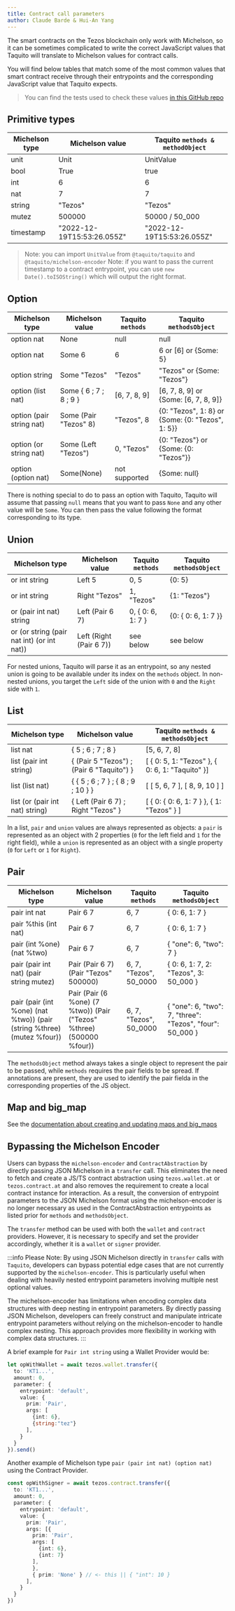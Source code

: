```yaml
---
title: Contract call parameters
author: Claude Barde & Hui-An Yang
---
```


The smart contracts on the Tezos blockchain only work with Michelson, so it can be sometimes complicated to write the correct JavaScript values that Taquito will translate to Michelson values for contract calls.

You will find below tables that match some of the most common values that smart contract receive through their entrypoints and the corresponding JavaScript value that Taquito expects.

> You can find the tests used to check these values [in this GitHub repo](https://github.com/claudebarde/taquito-contract-call-params)

## Primitive types

| Michelson type | Michelson value            | Taquito `methods & methodObject`|
| -------------- | -------------------------- | ------------------------------- |
| unit           | Unit                       | UnitValue                       |
| bool           | True                       | true                            |
| int            | 6                          | 6                               |
| nat            | 7                          | 7                               |
| string         | "Tezos"                    | "Tezos"                         |
| mutez          | 500000                     | 50000 / 50_000                  |
| timestamp      | "2022-12-19T15:53:26.055Z" | "2022-12-19T15:53:26.055Z"      |

> Note: you can import `UnitValue` from `@taquito/taquito` and `@taquito/michelson-encoder`
> Note: if you want to pass the current timestamp to a contract entrypoint, you can use `new Date().toISOString()` which will output the right format.

## Option

| Michelson type           | Michelson value        | Taquito `methods`   | Taquito `methodsObject`                          |
| ------------------------ | ---------------------- | ------------------- | ------------------------------------------------ |
| option nat               | None                   | null                | null                                             |
| option nat               | Some 6                 | 6                   | 6 or [6] or \{Some: 5\}                            |
| option string            | Some "Tezos"           | "Tezos"             | "Tezos" or \{Some: "Tezos"\}                       |
| option (list nat)        | Some \{ 6 ; 7 ; 8 ; 9 \} | [6, 7, 8, 9]        | [6, 7, 8, 9] or \{Some: [6, 7, 8, 9]\}             |
| option (pair string nat) | Some (Pair "Tezos" 8)  | "Tezos", 8          | \{0: "Tezos", 1: 8\} or \{Some: \{0: "Tezos", 1: 5\}\} |
| option (or string nat)   | Some (Left "Tezos")    | 0, "Tezos"          | \{0: "Tezos"\} or \{Some: \{0: "Tezos"\}\}             |
| option (option nat)      | Some(None)             | not supported       | \{Some: null\}                                     |

There is nothing special to do to pass an option with Taquito, Taquito will assume that passing `null` means that you want to pass `None` and any other value will be `Some`. You can then pass the value following the format corresponding to its type.

## Union

| Michelson type                             | Michelson value         | Taquito `methods`         | Taquito `methodsObject` |
| ------------------------------------------ | ----------------------- | ------------------------- | ----------------------- |
| or int string                              | Left 5                  | 0, 5                      | \{0: 5\}                  |
| or int string                              | Right "Tezos"           | 1, "Tezos"                | \{1: "Tezos"\}            |
| or (pair int nat) string                   | Left (Pair 6 7)         | 0, \{ 0: 6, 1: 7 \}         | \{0: \{ 0: 6, 1: 7 \}\}     |
| or (or string (pair nat int) (or int nat)) | Left (Right (Pair 6 7)) | see below                 | see below               |

For nested unions, Taquito will parse it as an entrypoint, so any nested union is going to be available under its index on the `methods` object.
In non-nested unions, you target the `Left` side of the union with `0` and the `Right` side with `1`.

## List

| Michelson type                  | Michelson value                           | Taquito `methods & methodsObject`               |
| ------------------------------- | ----------------------------------------- | ----------------------------------------------- |
| list nat                        | \{ 5 ; 6 ; 7 ; 8 \}                         | [5, 6, 7, 8]                                    |
| list (pair int string)          | \{ (Pair 5 "Tezos") ; (Pair 6 "Taquito") \} | [ \{ 0: 5, 1: "Tezos" \}, \{ 0: 6, 1: "Taquito" \}] |
| list (list nat)                 | \{ \{ 5 ; 6 ; 7 \} ; \{ 8 ; 9 ; 10 \} \}        | [ [ 5, 6, 7 ], [ 8, 9, 10 ] ]                   |
| list (or (pair int nat) string) | \{ Left (Pair 6 7) ; Right "Tezos" \}       | [ \{ 0: \{ 0: 6, 1: 7 \} \}, \{ 1: "Tezos" \} ]       |

In a list, `pair` and `union` values are always represented as objects: a `pair` is represented as an object with 2 properties (`0` for the left field and `1` for the right field), while a `union` is represented as an object with a single property (`0` for `Left` or `1` for `Right`).

## Pair

| Michelson type                                                         | Michelson value                                                      | Taquito `methods`      | Taquito `methodsObject`                                  |
| ---------------------------------------------------------------------- | -------------------------------------------------------------------- | ---------------------- | -------------------------------------------------------- |
| pair int nat                                                           | Pair 6 7                                                             | 6, 7                   | \{ 0: 6, 1: 7 \}                                           |
| pair %this (int nat)                                                   | Pair 6 7                                                             | 6, 7                   | \{ 0: 6, 1: 7 \}                                           |
| pair (int %one) (nat %two)                                             | Pair 6 7                                                             | 6, 7                   | \{ "one": 6, "two": 7 \}                                   |
| pair (pair int nat) (pair string mutez)                                | Pair (Pair 6 7) (Pair "Tezos" 500000)                                | 6, 7, "Tezos", 50_0000 | \{ 0: 6, 1: 7, 2: "Tezos", 3: 50_000 \}                    |
| pair (pair (int %one) (nat %two)) (pair (string %three) (mutez %four)) | Pair (Pair (6 %one) (7 %two)) (Pair ("Tezos" %three) (500000 %four)) | 6, 7, "Tezos", 50_0000 | \{ "one": 6, "two": 7, "three": "Tezos", "four": 50_000 \} |

The `methodsObject` method always takes a single object to represent the pair to be passed, while `methods` requires the pair fields to be spread. If annotations are present, they are used to identify the pair fielda in the corresponding properties of the JS object.


## Map and big_map

See the [documentation about creating and updating maps and big_maps](https://taquito.io/docs/michelsonmap/)

## Bypassing the Michelson Encoder
Users can bypass the `michelson-encoder` and `ContractAbstraction` by directly passing JSON Michelson in a `transfer` call. This eliminates the need to fetch and create a JS/TS contract abstraction using `tezos.wallet.at` or `tezos.contract.at` and also removes the requirement to create a local contract instance for interaction. As a result, the conversion of entrypoint parameters to the JSON Michelson format using the michelson-encoder is no longer necessary as used in the ContractAbstraction entrypoints as listed prior for `methods` and `methodsObject`.

The `transfer` method can be used with both the `wallet` and `contract` providers. However, it is necessary to specify and set the provider accordingly, whether it is a `wallet` or `signer` provider.

:::info
Please Note:
By using JSON Michelson directly in `transfer` calls with `Taquito`, developers can bypass potential edge cases that are not currently supported by the `michelson-encoder`. This is particularly useful when dealing with heavily nested entrypoint parameters involving multiple nest optional values.

The michelson-encoder has limitations when encoding complex data structures with deep nesting in entrypoint parameters. By directly passing JSON Michelson, developers can freely construct and manipulate intricate entrypoint parameters without relying on the michelson-encoder to handle complex nesting. This approach provides more flexibility in working with complex data structures.
:::

A brief example for `Pair int string` using a Wallet Provider would be:

```ts
let opWithWallet = await tezos.wallet.transfer({
  to: 'KT1...',
  amount: 0,
  parameter: {
    entrypoint: 'default',
    value: {
      prim: 'Pair',
      args: [
        {int: 6},
        {string:"tez"}
      ],
    }
  }
}).send()
```

Another example of Michelson type `pair (pair int nat) (option nat)` using the Contract Provider.

```ts
const opWithSigner = await tezos.contract.transfer({
  to: 'KT1...',
  amount: 0,
  parameter: {
    entrypoint: 'default',
    value: {
      prim: 'Pair',
      args: [{
        prim: 'Pair',
        args: [
          {int: 6},
          {int: 7}
        ],
        },
        { prim: 'None' } // <- this || { "int": 10 }
      ],
    }
  }
})
```
